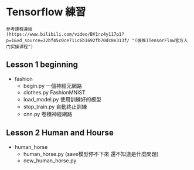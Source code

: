 # Tensorflow 練習
    參考課程連結
    (https://www.bilibili.com/video/BV1rz4y117p1?p=1&vd_source=32bf45c0ce711c6b1692fb70dc8e313f/ "(强推)TensorFlow官方入门实操课程")
## Lesson 1 beginning
+ fashion
    * begin.py         一個神經元網路
    * clothes.py       FashionMNIST
    * load_model.py    使用訓練好的模型
    * stop_train.py    自動終止訓練
    * cnn.py           卷積神經網路
  
## Lesson 2 Human and Hourse
+ human_horse
    * human_horse.py (save模型停不下來 還不知道是什麼問題)
    * new_human_horse.py 

